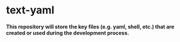 # text-yaml

#### This repository will store the key files (e.g. yaml, shell, etc.) that are created or used during the development process.
